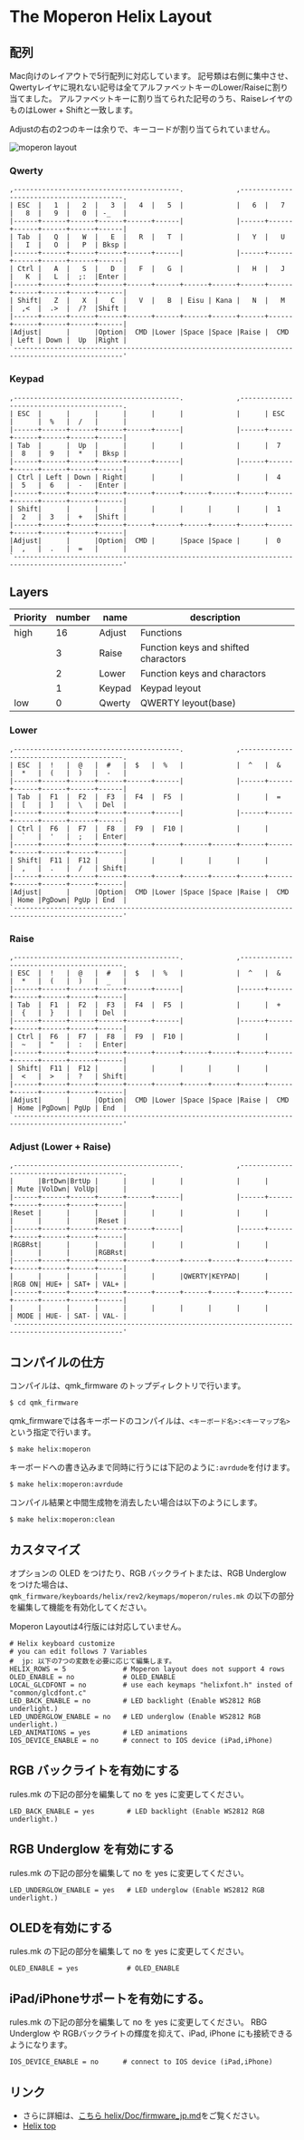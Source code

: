 # The Moperon Helix Layout
## 配列

Mac向けのレイアウトで5行配列に対応しています。
記号類は右側に集中させ、Qwertyレイヤに現れない記号は全てアルファベットキーのLower/Raiseに割り当てました。
アルファベットキーに割り当てられた記号のうち、RaiseレイヤのものはLower + Shiftと一致します。

Adjustの右の2つのキーは余りで、キーコードが割り当てられていません。

![moperon layout](./moperon_layout.png)

### Qwerty

```
,-----------------------------------------.             ,-----------------------------------------.
| ESC  |   1  |   2  |   3  |   4  |   5  |             |   6  |   7  |   8  |   9  |   0  | -_   |
|------+------+------+------+------+------|             |------+------+------+------+------+------|
| Tab  |   Q  |   W  |   E  |   R  |   T  |             |   Y  |   U  |   I  |   O  |   P  | Bksp |
|------+------+------+------+------+------|             |------+------+------+------+------+------|
| Ctrl |   A  |   S  |   D  |   F  |   G  |             |   H  |   J  |   K  |   L  |  ;:  |Enter |
|------+------+------+------+------+------+------+------+------+------+------+------+------+------|
| Shift|   Z  |   X  |   C  |   V  |   B  | Eisu | Kana |   N  |   M  |  ,<  |  .>  |  /?  |Shift |
|------+------+------+------+------+------+------+------+------+------+------+------+------+------|
|Adjust|      |      |Option|  CMD |Lower |Space |Space |Raise |  CMD | Left | Down |  Up  |Right |
`-------------------------------------------------------------------------------------------------'
```

### Keypad

```
,-----------------------------------------.             ,-----------------------------------------.
| ESC  |      |      |      |      |      |             |      | ESC  |      |  %   |  /   |      |
|------+------+------+------+------+------|             |------+------+------+------+------+------|
| Tab  |      |  Up  |      |      |      |             |      |  7   |  8   |  9   |  *   | Bksp |
|------+------+------+------+------+------|             |------+------+------+------+------+------|
| Ctrl | Left | Down | Right|      |      |             |      |  4   |  5   |  6   |  -   |Enter |
|------+------+------+------+------+------+------+------+------+------+------+------+------+------|
| Shift|      |      |      |      |      |      |      |      |  1   |  2   |  3   |  +   |Shift |
|------+------+------+------+------+------+------+------+------+------+------+------+------+------|
|Adjust|      |      |Option|  CMD |      |Space |Space |      |  0   |  ,   |  .   |  =   |      |
`-------------------------------------------------------------------------------------------------'
```

## Layers

|Priority|number|name|description|
| ---- | ---- | --- | --- |
|high|16|Adjust|Functions|
||3|Raise|Function keys and shifted charactors|
||2|Lower|Function keys and charactors|
||1|Keypad|Keypad leyout|
|low|0|Qwerty|QWERTY leyout(base)|

### Lower
```
,-----------------------------------------.             ,-----------------------------------------.
| ESC  |  !   |  @   |  #   |  $   |  %   |             |  ^   |  &   |  *   |  (   |  )   |  -   |
|------+------+------+------+------+------|             |------+------+------+------+------+------|
| Tab  |  F1  |  F2  |  F3  |  F4  |  F5  |             |      |  =   |  [   |  ]   |  \   | Del  |
|------+------+------+------+------+------|             |------+------+------+------+------+------|
| Ctrl |  F6  |  F7  |  F8  |  F9  |  F10 |             |      |      |  `   |  '   |  ;   | Enter|
|------+------+------+------+------+------+------+------+------+------+------+------+------+------|
| Shift|  F11 |  F12 |      |      |      |      |      |      |      |  ,   |  .   |  /   | Shift|
|------+------+------+------+------+------+------+------+------+------+------+------+------+------|
|Adjust|      |      |Option|  CMD |Lower |Space |Space |Raise |  CMD | Home |PgDown| PgUp | End  |
`-------------------------------------------------------------------------------------------------'
```

### Raise
```
,-----------------------------------------.             ,-----------------------------------------.
| ESC  |  !   |  @   |  #   |  $   |  %   |             |  ^   |  &   |  *   |  (   |  )   |  _   |
|------+------+------+------+------+------|             |------+------+------+------+------+------|
| Tab  |  F1  |  F2  |  F3  |  F4  |  F5  |             |      |  +   |  {   |  }   |  |   | Del  |
|------+------+------+------+------+------|             |------+------+------+------+------+------|
| Ctrl |  F6  |  F7  |  F8  |  F9  |  F10 |             |      |      |  ~   |  "   |  :   | Enter|
|------+------+------+------+------+------+------+------+------+------+------+------+------+------|
| Shift|  F11 |  F12 |      |      |      |      |      |      |      |  <   |  >   |  ?   | Shift|
|------+------+------+------+------+------+------+------+------+------+------+------+------+------|
|Adjust|      |      |Option|  CMD |Lower |Space |Space |Raise |  CMD | Home |PgDown| PgUp | End  |
`-------------------------------------------------------------------------------------------------'
```

### Adjust (Lower + Raise)
```
,-----------------------------------------.             ,-----------------------------------------.
|      |BrtDwn|BrtUp |      |      |      |             |      |      | Mute |VolDwn| VolUp|      |
|------+------+------+------+------+------|             |------+------+------+------+------+------|
|Reset |      |      |      |      |      |             |      |      |      |      |      |Reset |
|------+------+------+------+------+------|             |------+------+------+------+------+------|
|RGBRst|      |      |      |      |      |             |      |      |      |      |      |RGBRst|
|------+------+------+------+------+------+------+------+------+------+------+------+------+------|
|      |      |      |      |      |      |QWERTY|KEYPAD|      |      |RGB ON| HUE+ | SAT+ | VAL+ |
|------+------+------+------+------+------+------+------+------+------+------+------+------+------|
|      |      |      |      |      |      |      |      |      |      | MODE | HUE- | SAT- | VAL- |
`-------------------------------------------------------------------------------------------------'
```

## コンパイルの仕方

コンパイルは、qmk_firmware のトップディレクトリで行います。

```
$ cd qmk_firmware
```
qmk_firmwareでは各キーボードのコンパイルは、`<キーボード名>:<キーマップ名>`という指定で行います。

```
$ make helix:moperon
```

キーボードへの書き込みまで同時に行うには下記のように`:avrdude`を付けます。

```
$ make helix:moperon:avrdude
```

コンパイル結果と中間生成物を消去したい場合は以下のようにします。

```
$ make helix:moperon:clean
```

## カスタマイズ

オプションの OLED をつけたり、RGB バックライトまたは、RGB Underglow をつけた場合は、
`qmk_firmware/keyboards/helix/rev2/keymaps/moperon/rules.mk` の以下の部分を編集して機能を有効化してください。

Moperon Layoutは4行版には対応していません。

```
# Helix keyboard customize
# you can edit follows 7 Variables
#  jp: 以下の7つの変数を必要に応じて編集します。
HELIX_ROWS = 5              # Moperon layout does not support 4 rows
OLED_ENABLE = no            # OLED_ENABLE
LOCAL_GLCDFONT = no         # use each keymaps "helixfont.h" insted of "common/glcdfont.c"
LED_BACK_ENABLE = no        # LED backlight (Enable WS2812 RGB underlight.)
LED_UNDERGLOW_ENABLE = no   # LED underglow (Enable WS2812 RGB underlight.)
LED_ANIMATIONS = yes        # LED animations
IOS_DEVICE_ENABLE = no      # connect to IOS device (iPad,iPhone)

```

## RGB バックライトを有効にする

rules.mk の下記の部分を編集して no を yes に変更してください。

```
LED_BACK_ENABLE = yes        # LED backlight (Enable WS2812 RGB underlight.)
```

## RGB Underglow を有効にする

rules.mk の下記の部分を編集して no を yes に変更してください。
```
LED_UNDERGLOW_ENABLE = yes   # LED underglow (Enable WS2812 RGB underlight.)
```

## OLEDを有効にする

rules.mk の下記の部分を編集して no を yes に変更してください。
```
OLED_ENABLE = yes            # OLED_ENABLE
```

## iPad/iPhoneサポートを有効にする。

rules.mk の下記の部分を編集して no を yes に変更してください。
RBG Underglow や RGBバックライトの輝度を抑えて、iPad, iPhone にも接続できるようになります。

```
IOS_DEVICE_ENABLE = no      # connect to IOS device (iPad,iPhone)
```

## リンク

* さらに詳細は、[こちら helix/Doc/firmware_jp.md](https://github.com/MakotoKurauchi/helix/blob/master/Doc/firmware_jp.md)をご覧ください。
* [Helix top](https://github.com/MakotoKurauchi/helix)
